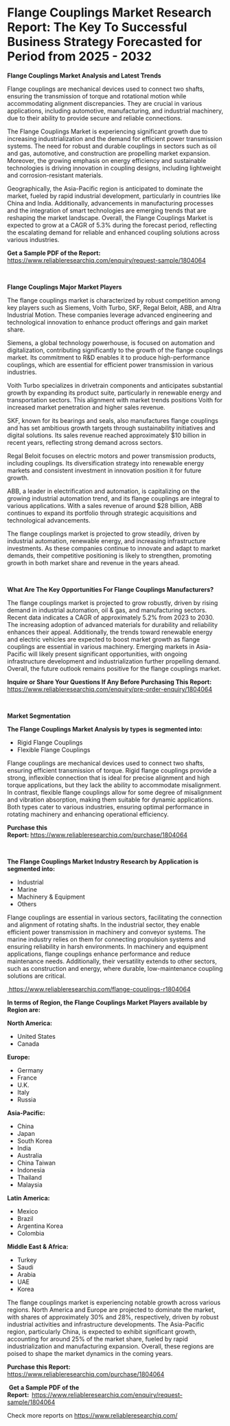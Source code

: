 <p><h1>Flange Couplings Market Research Report: The Key To Successful Business Strategy Forecasted for Period from 2025 - 2032</h1></p><p><strong>Flange Couplings Market Analysis and Latest Trends</strong></p>
<p><p>Flange couplings are mechanical devices used to connect two shafts, ensuring the transmission of torque and rotational motion while accommodating alignment discrepancies. They are crucial in various applications, including automotive, manufacturing, and industrial machinery, due to their ability to provide secure and reliable connections.</p><p>The Flange Couplings Market is experiencing significant growth due to increasing industrialization and the demand for efficient power transmission systems. The need for robust and durable couplings in sectors such as oil and gas, automotive, and construction are propelling market expansion. Moreover, the growing emphasis on energy efficiency and sustainable technologies is driving innovation in coupling designs, including lightweight and corrosion-resistant materials.</p><p>Geographically, the Asia-Pacific region is anticipated to dominate the market, fueled by rapid industrial development, particularly in countries like China and India. Additionally, advancements in manufacturing processes and the integration of smart technologies are emerging trends that are reshaping the market landscape. Overall, the Flange Couplings Market is expected to grow at a CAGR of 5.3% during the forecast period, reflecting the escalating demand for reliable and enhanced coupling solutions across various industries.</p></p>
<p><strong>Get a Sample PDF of the Report:&nbsp;</strong> <a href="https://www.reliableresearchiq.com/enquiry/request-sample/1804064?utm_campaign=2101&utm_medium=2&utm_source=Github&utm_content=ia&utm_term=19022025&utm_id=flange-couplings">https://www.reliableresearchiq.com/enquiry/request-sample/1804064</a></p>
<p>&nbsp;</p>
<p><strong>Flange Couplings Major Market Players</strong></p>
<p><p>The flange couplings market is characterized by robust competition among key players such as Siemens, Voith Turbo, SKF, Regal Beloit, ABB, and Altra Industrial Motion. These companies leverage advanced engineering and technological innovation to enhance product offerings and gain market share.</p><p>Siemens, a global technology powerhouse, is focused on automation and digitalization, contributing significantly to the growth of the flange couplings market. Its commitment to R&D enables it to produce high-performance couplings, which are essential for efficient power transmission in various industries.</p><p>Voith Turbo specializes in drivetrain components and anticipates substantial growth by expanding its product suite, particularly in renewable energy and transportation sectors. This alignment with market trends positions Voith for increased market penetration and higher sales revenue.</p><p>SKF, known for its bearings and seals, also manufactures flange couplings and has set ambitious growth targets through sustainability initiatives and digital solutions. Its sales revenue reached approximately $10 billion in recent years, reflecting strong demand across sectors.</p><p>Regal Beloit focuses on electric motors and power transmission products, including couplings. Its diversification strategy into renewable energy markets and consistent investment in innovation position it for future growth.</p><p>ABB, a leader in electrification and automation, is capitalizing on the growing industrial automation trend, and its flange couplings are integral to various applications. With a sales revenue of around $28 billion, ABB continues to expand its portfolio through strategic acquisitions and technological advancements.</p><p>The flange couplings market is projected to grow steadily, driven by industrial automation, renewable energy, and increasing infrastructure investments. As these companies continue to innovate and adapt to market demands, their competitive positioning is likely to strengthen, promoting growth in both market share and revenue in the years ahead.</p></p>
<p>&nbsp;</p>
<p><strong>What Are The Key Opportunities For Flange Couplings Manufacturers?</strong></p>
<p><p>The flange couplings market is projected to grow robustly, driven by rising demand in industrial automation, oil & gas, and manufacturing sectors. Recent data indicates a CAGR of approximately 5.2% from 2023 to 2030. The increasing adoption of advanced materials for durability and reliability enhances their appeal. Additionally, the trends toward renewable energy and electric vehicles are expected to boost market growth as flange couplings are essential in various machinery. Emerging markets in Asia-Pacific will likely present significant opportunities, with ongoing infrastructure development and industrialization further propelling demand. Overall, the future outlook remains positive for the flange couplings market.</p></p>
<p><strong>Inquire or Share Your Questions If Any Before Purchasing This Report:</strong> <a href="https://www.reliableresearchiq.com/enquiry/pre-order-enquiry/1804064?utm_campaign=2101&utm_medium=2&utm_source=Github&utm_content=ia&utm_term=19022025&utm_id=flange-couplings">https://www.reliableresearchiq.com/enquiry/pre-order-enquiry/1804064</a></p>
<p>&nbsp;</p>
<p><strong>Market Segmentation</strong></p>
<p><strong>The Flange Couplings Market Analysis by types is segmented into:</strong></p>
<p><ul><li>Rigid Flange Couplings</li><li>Flexible Flange Couplings</li></ul></p>
<p><p>Flange couplings are mechanical devices used to connect two shafts, ensuring efficient transmission of torque. Rigid flange couplings provide a strong, inflexible connection that is ideal for precise alignment and high torque applications, but they lack the ability to accommodate misalignment. In contrast, flexible flange couplings allow for some degree of misalignment and vibration absorption, making them suitable for dynamic applications. Both types cater to various industries, ensuring optimal performance in rotating machinery and enhancing operational efficiency.</p></p>
<p><strong>Purchase this Report:&nbsp;</strong><a href="https://www.reliableresearchiq.com/purchase/1804064?utm_campaign=2101&utm_medium=2&utm_source=Github&utm_content=ia&utm_term=19022025&utm_id=flange-couplings">https://www.reliableresearchiq.com/purchase/1804064</a></p>
<p>&nbsp;</p>
<p><strong>The Flange Couplings Market Industry Research by Application is segmented into:</strong></p>
<p><ul><li>Industrial</li><li>Marine</li><li>Machinery & Equipment</li><li>Others</li></ul></p>
<p><p>Flange couplings are essential in various sectors, facilitating the connection and alignment of rotating shafts. In the industrial sector, they enable efficient power transmission in machinery and conveyor systems. The marine industry relies on them for connecting propulsion systems and ensuring reliability in harsh environments. In machinery and equipment applications, flange couplings enhance performance and reduce maintenance needs. Additionally, their versatility extends to other sectors, such as construction and energy, where durable, low-maintenance coupling solutions are critical.</p></p>
<p><a href="https://www.reliableresearchiq.com/flange-couplings-r1804064?utm_campaign=2101&utm_medium=2&utm_source=Github&utm_content=ia&utm_term=19022025&utm_id=flange-couplings">&nbsp;https://www.reliableresearchiq.com/flange-couplings-r1804064</a></p>
<p><strong>In terms of Region, the Flange Couplings Market Players available by Region are:</strong></p>
<p>
    <p> <strong> North America: </strong>
        <ul>
            <li>United States</li>
            <li>Canada</li>
        </ul>
        </p> 
    <p> <strong> Europe: </strong>
        <ul>
            <li>Germany</li>
            <li>France</li>
            <li>U.K.</li>
            <li>Italy</li>
            <li>Russia</li>
        </ul>
        </p> 
    <p> <strong> Asia-Pacific: </strong>
        <ul>
            <li>China</li>
            <li>Japan</li>
            <li>South Korea</li>
            <li>India</li>
            <li>Australia</li>
            <li>China Taiwan</li>
            <li>Indonesia</li>
            <li>Thailand</li>
            <li>Malaysia</li>
        </ul>
        </p> 
    <p> <strong> Latin America: </strong>
        <ul>
            <li>Mexico</li>
            <li>Brazil</li>
            <li>Argentina Korea</li>
            <li>Colombia</li>
        </ul>
        </p> 
    <p> <strong> Middle East & Africa: </strong>
        <ul>
            <li>Turkey</li>
            <li>Saudi</li>
            <li>Arabia</li>
            <li>UAE</li>
            <li>Korea</li>
        </ul>
    </p>
    </p>
<p><p>The flange couplings market is experiencing notable growth across various regions. North America and Europe are projected to dominate the market, with shares of approximately 30% and 28%, respectively, driven by robust industrial activities and infrastructure developments. The Asia-Pacific region, particularly China, is expected to exhibit significant growth, accounting for around 25% of the market share, fueled by rapid industrialization and manufacturing expansion. Overall, these regions are poised to shape the market dynamics in the coming years.</p></p>
<p><strong>Purchase this Report: </strong><a href="https://www.reliableresearchiq.com/purchase/1804064?utm_campaign=2101&utm_medium=2&utm_source=Github&utm_content=ia&utm_term=19022025&utm_id=flange-couplings">https://www.reliableresearchiq.com/purchase/1804064</a></p>
<p>&nbsp;<strong>Get a Sample PDF of the Report:&nbsp;&nbsp;</strong><a href="https://www.reliableresearchiq.com/enquiry/request-sample/1804064?utm_campaign=2101&utm_medium=2&utm_source=Github&utm_content=ia&utm_term=19022025&utm_id=flange-couplings">https://www.reliableresearchiq.com/enquiry/request-sample/1804064</a></p>
<p><strong></strong></p>
<p>Check more reports on <a href="https://www.reliableresearchiq.com/?utm_campaign=2101&utm_medium=2&utm_source=Github&utm_content=ia&utm_term=19022025&utm_id=flange-couplings">https://www.reliableresearchiq.com/</a></p>